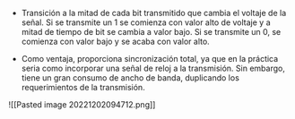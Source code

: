 * Transición a la mitad de cada bit transmitido que cambia el voltaje de la señal. Si se transmite un 1 se comienza con valor alto de voltaje y a mitad de tiempo de bit se cambia a valor bajo. Si se transmite un 0, se comienza con valor bajo y se acaba con valor alto.

* Como ventaja, proporciona sincronización total, ya que en la práctica seria como incorporar una señal de reloj a la transmisión. Sin embargo, tiene un gran consumo de ancho de banda, duplicando los requerimientos de la transmisión.

![[Pasted image 20221202094712.png]]

